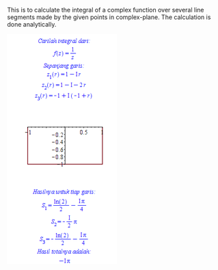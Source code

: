 This is to calculate the integral of a complex function over several line segments made by the given points in complex-plane.
The calculation is done analytically.

![alt text](https://github.com/auralius/advanced-engineering-math-with-maple/blob/master/complex-functions/waypoint-complex-integral/demo.png?raw=true)


